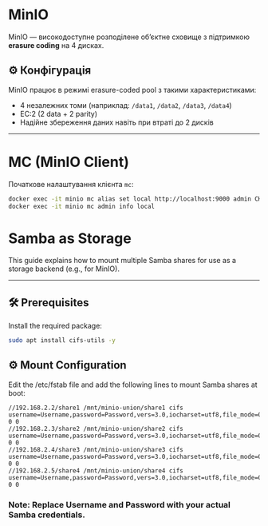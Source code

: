 # MinIO

MinIO — високодоступне розподілене об’єктне сховище з підтримкою **erasure coding** на 4 дисках.

## ⚙️ Конфігурація

MinIO працює в режимі erasure-coded pool з такими характеристиками:
- 4 незалежних томи (наприклад: `/data1`, `/data2`, `/data3`, `/data4`)
- EC:2 (2 data + 2 parity)
- Надійне збереження даних навіть при втраті до 2 дисків

---

# MC (MinIO Client)

Початкове налаштування клієнта `mc`:

```bash
docker exec -it minio mc alias set local http://localhost:9000 admin CHANGE_ME
docker exec -it minio mc admin info local
```
# Samba as Storage

This guide explains how to mount multiple Samba shares for use as a storage backend (e.g., for MinIO).

---

## 🛠 Prerequisites

Install the required package:

```bash
sudo apt install cifs-utils -y
```

## ⚙️ Mount Configuration
Edit the /etc/fstab file and add the following lines to mount Samba shares at boot:
```
//192.168.2.2/share1 /mnt/minio-union/share1 cifs username=Username,password=Password,vers=3.0,iocharset=utf8,file_mode=0777,dir_mode=0777,nofail,_netdev,cache=none,actimeo=0,soft,rw,noserverino 0 0
//192.168.2.3/share2 /mnt/minio-union/share2 cifs username=Username,password=Password,vers=3.0,iocharset=utf8,file_mode=0777,dir_mode=0777,nofail,_netdev,cache=none,actimeo=0,soft,rw,noserverino 0 0
//192.168.2.4/share3 /mnt/minio-union/share3 cifs username=Username,password=Password,vers=3.0,iocharset=utf8,file_mode=0777,dir_mode=0777,nofail,_netdev,cache=none,actimeo=0,soft,rw,noserverino 0 0
//192.168.2.5/share4 /mnt/minio-union/share4 cifs username=Username,password=Password,vers=3.0,iocharset=utf8,file_mode=0777,dir_mode=0777,nofail,_netdev,cache=none,actimeo=0,soft,rw,noserverino 0 0
```
### Note: Replace Username and Password with your actual Samba credentials.
